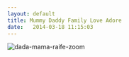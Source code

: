 ```yaml
---
layout: default
title: Mummy Daddy Family Love Adore
date:   2014-03-18 11:15:03
---
```


![dada-mama-raife-zoom]({{site.url}}/images/mummy-daddy-family-love-eva-zoom.jpg)
